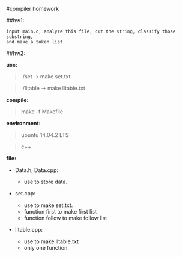 #compiler homework

##hw1:

	input main.c, analyze this file, cut the string, classify those substring,
	and make a token list.

##hw2:

**use:**

>	./set -> make set.txt

>	./lltable -> make lltable.txt

**compile:**

>	make -f Makefile

**environment:**

>	ubuntu 14.04.2 LTS

>	c++

**file:**

- Data.h, Data.cpp:

  * use to store data.

- set.cpp:

  * use to make set.txt.
  * function first to make first list
  * function follow to make follow list

- lltable.cpp:

  * use to make lltable.txt
  * only one function.
